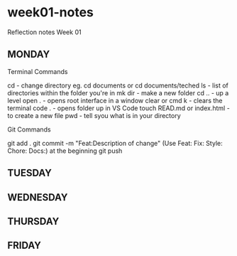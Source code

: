 # week01-notes

Reflection notes Week 01

## MONDAY

Terminal Commands

cd - change directory eg. cd documents or cd documents/teched
ls - list of directories within the folder you're in
mk dir - make a new folder
cd .. - up a level
open . - opens root interface in a window
clear or cmd k - clears the terminal
code . - opens folder up in VS Code
touch READ.md or index.html - to create a new file
pwd - tell syou what is in your directory

Git Commands

git add .
git commit -m "Feat:Description of change" (Use Feat: Fix: Style: Chore: Docs:) at the beginning
git push

## TUESDAY

## WEDNESDAY

## THURSDAY

## FRIDAY
